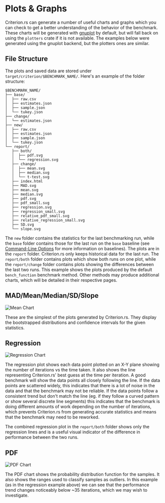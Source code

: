 # Plots & Graphs

Criterion.rs can generate a number of useful charts and graphs which you can check to get a better
understanding of the behavior of the benchmark. These charts will be generated with
[gnuplot](http://www.gnuplot.info/) by default, but will fall back on using the `plotters` crate if
it is not available. The examples below were generated using the gnuplot backend, but the plotters
ones are similar.

## File Structure

The plots and saved data are stored under `target/criterion/$BENCHMARK_NAME/`. Here's an example of
the folder structure:

```
$BENCHMARK_NAME/
├── base/
│  ├── raw.csv
│  ├── estimates.json
│  ├── sample.json
│  └── tukey.json
├── change/
│  └── estimates.json
├── new/
│  ├── raw.csv
│  ├── estimates.json
│  ├── sample.json
│  └── tukey.json
└── report/
   ├── both/
   │  ├── pdf.svg
   │  └── regression.svg
   ├── change/
   │  ├── mean.svg
   │  ├── median.svg
   │  └── t-test.svg
   ├── index.html
   ├── MAD.svg
   ├── mean.svg
   ├── median.svg
   ├── pdf.svg
   ├── pdf_small.svg
   ├── regression.svg
   ├── regression_small.svg
   ├── relative_pdf_small.svg
   ├── relative_regression_small.svg
   ├── SD.svg
   └── slope.svg
```

The `new` folder contains the statistics for the last benchmarking run, while the `base` folder
contains those for the last run on the `base` baseline (see [Command-Line
Options](./command_line_options.md#baselines) for more information on baselines). The plots are in
the `report` folder. Criterion.rs only keeps historical data for the last run. The `report/both`
folder contains plots which show both runs on one plot, while the `report/change` folder contains
plots showing the differences between the last two runs. This example shows the plots produced by
the default `bench_function` benchmark method. Other methods may produce additional charts, which
will be detailed in their respective pages.

## MAD/Mean/Median/SD/Slope

![Mean Chart](./mean.svg)

These are the simplest of the plots generated by Criterion.rs. They display the bootstrapped
distributions and confidence intervals for the given statistics.

## Regression

![Regression Chart](./regression.svg)

The regression plot shows each data point plotted on an X-Y plane showing the number of iterations
vs the time taken. It also shows the line representing Criterion.rs' best guess at the time per
iteration. A good benchmark will show the data points all closely following the line. If the data
points are scattered widely, this indicates that there is a lot of noise in the data and that the
benchmark may not be reliable. If the data points follow a consistent trend but don't match the
line (eg. if they follow a curved pattern or show several discrete line segments) this indicates
that the benchmark is doing different amounts of work depending on the number of iterations, which
prevents Criterion.rs from generating accurate statistics and means that the benchmark may need to
be reworked.

The combined regression plot in the `report/both` folder shows only the regression lines and is a
useful visual indicator of the difference in performance between the two runs.

## PDF

![PDF Chart](./pdf.svg)

The PDF chart shows the probability distribution function for the samples. It also shows the ranges
used to classify samples as outliers. In this example (as in the regression example above) we can
see that the performance trend changes noticeably below ~35 iterations, which we may wish to
investigate.
